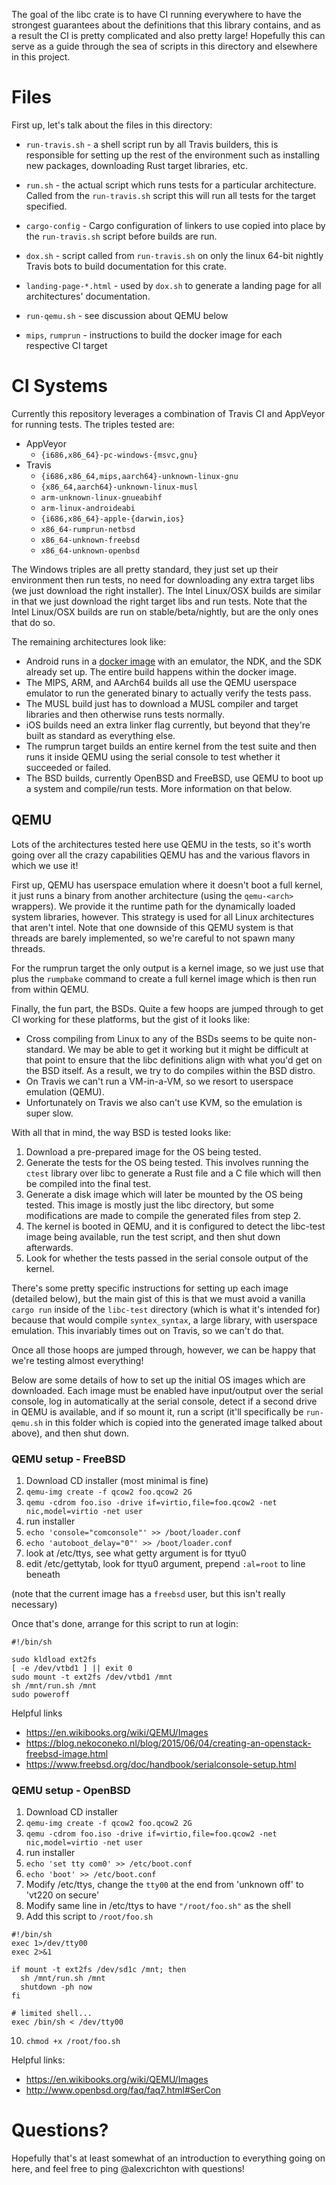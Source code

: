 The goal of the libc crate is to have CI running everywhere to have the
strongest guarantees about the definitions that this library contains, and as a
result the CI is pretty complicated and also pretty large! Hopefully this can
serve as a guide through the sea of scripts in this directory and elsewhere in
this project.

# Files

First up, let's talk about the files in this directory:

* `run-travis.sh` - a shell script run by all Travis builders, this is
  responsible for setting up the rest of the environment such as installing new
  packages, downloading Rust target libraries, etc.

* `run.sh` - the actual script which runs tests for a particular architecture.
  Called from the `run-travis.sh` script this will run all tests for the target
  specified.

* `cargo-config` - Cargo configuration of linkers to use copied into place by
  the `run-travis.sh` script before builds are run.

* `dox.sh` - script called from `run-travis.sh` on only the linux 64-bit nightly
  Travis bots to build documentation for this crate.

* `landing-page-*.html` - used by `dox.sh` to generate a landing page for all
  architectures' documentation.

* `run-qemu.sh` - see discussion about QEMU below

* `mips`, `rumprun` - instructions to build the docker image for each respective
  CI target

# CI Systems

Currently this repository leverages a combination of Travis CI and AppVeyor for
running tests. The triples tested are:

* AppVeyor
  * `{i686,x86_64}-pc-windows-{msvc,gnu}`
* Travis
  * `{i686,x86_64,mips,aarch64}-unknown-linux-gnu`
  * `{x86_64,aarch64}-unknown-linux-musl`
  * `arm-unknown-linux-gnueabihf`
  * `arm-linux-androideabi`
  * `{i686,x86_64}-apple-{darwin,ios}`
  * `x86_64-rumprun-netbsd`
  * `x86_64-unknown-freebsd`
  * `x86_64-unknown-openbsd`

The Windows triples are all pretty standard, they just set up their environment
then run tests, no need for downloading any extra target libs (we just download
the right installer). The Intel Linux/OSX builds are similar in that we just
download the right target libs and run tests. Note that the Intel Linux/OSX
builds are run on stable/beta/nightly, but are the only ones that do so.

The remaining architectures look like:

* Android runs in a [docker image][android-docker] with an emulator, the NDK,
  and the SDK already set up. The entire build happens within the docker image.
* The MIPS, ARM, and AArch64 builds all use the QEMU userspace emulator to run
  the generated binary to actually verify the tests pass.
* The MUSL build just has to download a MUSL compiler and target libraries and
  then otherwise runs tests normally.
* iOS builds need an extra linker flag currently, but beyond that they're built
  as standard as everything else.
* The rumprun target builds an entire kernel from the test suite and then runs
  it inside QEMU using the serial console to test whether it succeeded or
  failed.
* The BSD builds, currently OpenBSD and FreeBSD, use QEMU to boot up a system
  and compile/run tests. More information on that below.

[android-docker]: https://github.com/rust-lang/rust-buildbot/blob/master/slaves/android/Dockerfile

## QEMU

Lots of the architectures tested here use QEMU in the tests, so it's worth going
over all the crazy capabilities QEMU has and the various flavors in which we use
it!

First up, QEMU has userspace emulation where it doesn't boot a full kernel, it
just runs a binary from another architecture (using the `qemu-<arch>` wrappers).
We provide it the runtime path for the dynamically loaded system libraries,
however. This strategy is used for all Linux architectures that aren't intel.
Note that one downside of this QEMU system is that threads are barely
implemented, so we're careful to not spawn many threads.

For the rumprun target the only output is a kernel image, so we just use that
plus the `rumpbake` command to create a full kernel image which is then run from
within QEMU.

Finally, the fun part, the BSDs. Quite a few hoops are jumped through to get CI
working for these platforms, but the gist of it looks like:

* Cross compiling from Linux to any of the BSDs seems to be quite non-standard.
  We may be able to get it working but it might be difficult at that point to
  ensure that the libc definitions align with what you'd get on the BSD itself.
  As a result, we try to do compiles within the BSD distro.
* On Travis we can't run a VM-in-a-VM, so we resort to userspace emulation
  (QEMU).
* Unfortunately on Travis we also can't use KVM, so the emulation is super slow.

With all that in mind, the way BSD is tested looks like:

1. Download a pre-prepared image for the OS being tested.
2. Generate the tests for the OS being tested. This involves running the `ctest`
   library over libc to generate a Rust file and a C file which will then be
   compiled into the final test.
3. Generate a disk image which will later be mounted by the OS being tested.
   This image is mostly just the libc directory, but some modifications are made
   to compile the generated files from step 2.
4. The kernel is booted in QEMU, and it is configured to detect the libc-test
   image being available, run the test script, and then shut down afterwards.
5. Look for whether the tests passed in the serial console output of the kernel.

There's some pretty specific instructions for setting up each image (detailed
below), but the main gist of this is that we must avoid a vanilla `cargo run`
inside of the `libc-test` directory (which is what it's intended for) because
that would compile `syntex_syntax`, a large library, with userspace emulation.
This invariably times out on Travis, so we can't do that.

Once all those hoops are jumped through, however, we can be happy that we're
testing almost everything!

Below are some details of how to set up the initial OS images which are
downloaded. Each image must be enabled have input/output over the serial
console, log in automatically at the serial console, detect if a second drive in
QEMU is available, and if so mount it, run a script (it'll specifically be
`run-qemu.sh` in this folder which is copied into the generated image talked
about above), and then shut down.

### QEMU setup - FreeBSD

1. Download CD installer (most minimal is fine)
2. `qemu-img create -f qcow2 foo.qcow2 2G`
3. `qemu -cdrom foo.iso -drive if=virtio,file=foo.qcow2 -net nic,model=virtio -net user`
4. run installer
5. `echo 'console="comconsole"' >> /boot/loader.conf`
6. `echo 'autoboot_delay="0"' >> /boot/loader.conf`
7. look at /etc/ttys, see what getty argument is for ttyu0
8. edit /etc/gettytab, look for ttyu0 argument, prepend `:al=root` to line
   beneath

(note that the current image has a `freebsd` user, but this isn't really
necessary)

Once that's done, arrange for this script to run at login:

```
#!/bin/sh

sudo kldload ext2fs
[ -e /dev/vtbd1 ] || exit 0
sudo mount -t ext2fs /dev/vtbd1 /mnt
sh /mnt/run.sh /mnt
sudo poweroff
```

Helpful links

* https://en.wikibooks.org/wiki/QEMU/Images
* https://blog.nekoconeko.nl/blog/2015/06/04/creating-an-openstack-freebsd-image.html
* https://www.freebsd.org/doc/handbook/serialconsole-setup.html


### QEMU setup - OpenBSD

1. Download CD installer
2. `qemu-img create -f qcow2 foo.qcow2 2G`
3. `qemu -cdrom foo.iso -drive if=virtio,file=foo.qcow2 -net nic,model=virtio -net user`
4. run installer
5. `echo 'set tty com0' >> /etc/boot.conf`
6. `echo 'boot' >> /etc/boot.conf`
7. Modify /etc/ttys, change the `tty00` at the end from 'unknown off' to
   'vt220 on secure'
8. Modify same line in /etc/ttys to have `"/root/foo.sh"` as the shell
9. Add this script to `/root/foo.sh`

```
#!/bin/sh
exec 1>/dev/tty00
exec 2>&1

if mount -t ext2fs /dev/sd1c /mnt; then
  sh /mnt/run.sh /mnt
  shutdown -ph now
fi

# limited shell...
exec /bin/sh < /dev/tty00
```

10. `chmod +x /root/foo.sh`

Helpful links:

* https://en.wikibooks.org/wiki/QEMU/Images
* http://www.openbsd.org/faq/faq7.html#SerCon

# Questions?

Hopefully that's at least somewhat of an introduction to everything going on
here, and feel free to ping @alexcrichton with questions!

